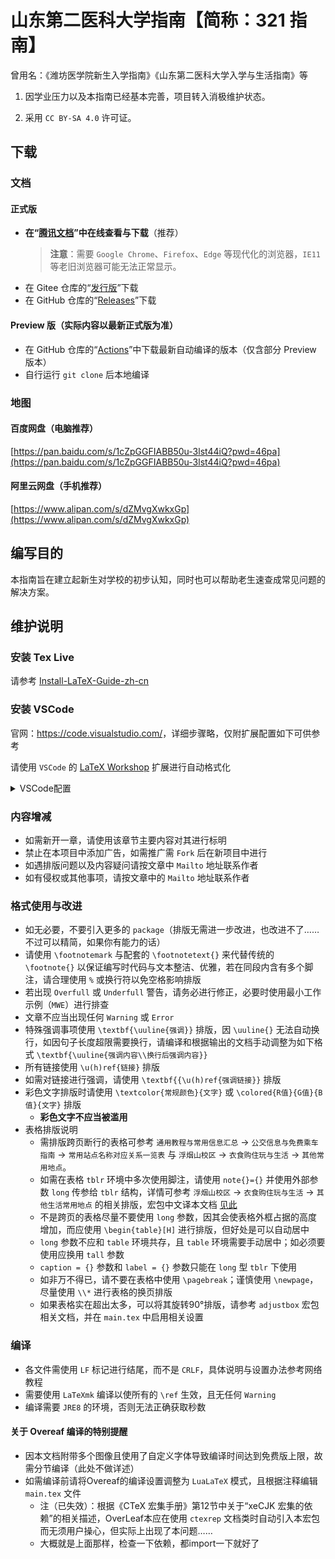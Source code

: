 # 山东第二医科大学指南【简称：321 指南】

曾用名：《潍坊医学院新生入学指南》《山东第二医科大学入学与生活指南》等

1. 因学业压力以及本指南已经基本完善，项目转入消极维护状态。

2. 采用 `CC BY-SA 4.0` 许可证。

## 下载

### 文档

#### 正式版

- **在“[腾讯文档](https://docs.qq.com/s/ETcQ-ZFSrSsh6MK9bm773q)”中在线查看与下载**（推荐）
  > **注意**：需要 `Google Chrome`、`Firefox`、`Edge` 等现代化的浏览器，`IE11` 等老旧浏览器可能无法正常显示。
- 在 Gitee 仓库的“[发行版](https://gitee.com/LinkChou/sdsmu_welcome_tex/releases/latest)”下载
- 在 GitHub 仓库的“[Releases](https://github.com/Mikachu2333/sdsmu_welcome_tex/releases/latest)”下载

#### Preview 版（实际内容以最新正式版为准）

- 在 GitHub 仓库的“[Actions](https://github.com/Mikachu2333/sdsmu_welcome_tex/actions)”中下载最新自动编译的版本（仅含部分 Preview 版本）
- 自行运行 `git clone` 后本地编译

### 地图

#### 百度网盘（电脑推荐）

[https://pan.baidu.com/s/1cZpGGFIABB50u-3lst44iQ?pwd=46pa](https://pan.baidu.com/s/1cZpGGFIABB50u-3lst44iQ?pwd=46pa)

#### 阿里云网盘（手机推荐）

[https://www.alipan.com/s/dZMvgXwkxGp](https://www.alipan.com/s/dZMvgXwkxGp)

## 编写目的

本指南旨在建立起新生对学校的初步认知，同时也可以帮助老生速查成常见问题的解决方案。

## 维护说明

### 安装 Tex Live
请参考 [Install-LaTeX-Guide-zh-cn](http://mirrors.ctan.org/info/install-latex-guide-zh-cn/install-latex-guide-zh-cn.pdf)

### 安装 VSCode
官网：<https://code.visualstudio.com/>，详细步骤略，仅附扩展配置如下可供参考

请使用 `VSCode` 的 [LaTeX Workshop](https://marketplace.visualstudio.com/items?itemName=James-Yu.latex-workshop) 扩展进行自动格式化

<details><summary>VSCode配置</summary>

  **注：** 如使用本配置文件则必须在latexmkrc文件中指定编译器
  
```json
    "latex-workshop.bibtex-fields.sort.enabled": true,
    "latex-workshop.bibtex-format.sort.enabled": true,
    "latex-workshop.intellisense.file.base": "both",
    "latex-workshop.intellisense.package.enabled": true,
    "latex-workshop.intellisense.triggers.latex": [],
    "latex-workshop.latex.autoClean.run": "onSucceeded",
    "latex-workshop.latex.build.clearLog.everyRecipeStep.enabled": false,
    "latex-workshop.latex.clean.fileTypes": [
        "*.acn",
        "*.acr",
        "*.alg",
        "*.aux",
        "*.bak*",
        "*.bbl",
        "*.blg",
        "*.fdb_latexmk",
        "*.fls",
        "*.glg",
        "*.glo",
        "*.gls",
        "*.gz",
        "*.idx",
        "*.ind",
        "*.ist",
        "*.lof",
        "*.lot",
        "*.out",
        "*.synctex.gz",
        "*.toc",
        "*.xdv"
    ],
    "latex-workshop.latex.recipe.default": "first",
    "latex-workshop.latex.recipes": [
        {
            "name": "LaTeXmk",
            "tools": [
                "latexmk"
            ]
        },
        {
            "name": "XeLaTeX",
            "tools": [
                "xelatex"
            ]
        }
    ],
    "latex-workshop.latex.tools": [
        {
            "args": [
                "-synctex=1",
                "-interaction=nonstopmode",
                "-file-line-error",
                "%DIR%/main.tex"
            ],
            "command": "xelatex",
            "name": "xelatex"
        },
        {
            "args": [
                "-synctex=1",
                "-interaction=nonstopmode",
                "-shell-escape",
                "-halt-on-error",
                "-file-line-error",
                "%DIR%/main.tex"
            ],
            "command": "latexmk",
            "name": "latexmk"
        }
    ],
    "latex-workshop.latexindent.args": [
        "-c=%DIR%/",
        "%TMPFILE%",
        "-m",
        "--GCString",
        "-l=%DIR%/latexindent.yaml"
    ],
    "latex-workshop.latexindent.path": "latexindent",
    "latex-workshop.message.error.show": false,
    "latex-workshop.message.warning.show": false,
    "latex-workshop.showContextMenu": true,
    "latex-workshop.synctex.afterBuild.enabled": true,
    "latex-workshop.texcount.autorun": "onSave",
    "latex-workshop.view.autoFocus.enabled": true,
    "latex-workshop.view.pdf.internal.synctex.keybinding": "double-click",
    "latex-workshop.view.pdf.viewer": "browser",
  ```

</details>


### 内容增减

- 如需新开一章，请使用该章节主要内容对其进行标明
- 禁止在本项目中添加广告，如需推广需 `Fork` 后在新项目中进行
- 如遇排版问题以及内容疑问请按文章中 `Mailto` 地址联系作者
- 如有侵权或其他事项，请按文章中的 `Mailto` 地址联系作者

### 格式使用与改进

- 如无必要，不要引入更多的 `package`（排版无需进一步改进，也改进不了……不过可以精简，如果你有能力的话）
- 请使用 `\footnotemark` 与配套的 `\footnotetext{}` 来代替传统的 `\footnote{}` 以保证编写时代码与文本整洁、优雅，若在同段内含有多个脚注，请合理使用 `%` 或换行符以免空格影响排版
- 若出现 `Overfull` 或 `Underfull` 警告，请务必进行修正，必要时使用最小工作示例（`MWE`）进行排查
- 文章不应当出现任何 `Warning` 或 `Error`
- 特殊强调事项使用 `\textbf{\uuline{强调}}` 排版，因 `\uuline{}` 无法自动换行，如因句子长度超限需要换行，请编译和根据输出的文档手动调整为如下格式 `\textbf{\uuline{强调内容\\换行后强调内容}}`
- 所有链接使用 `\u(h)ref{链接}` 排版
- 如需对链接进行强调，请使用 `\textbf{{\u(h)ref{强调链接}}` 排版
- 彩色文字排版时请使用 `\textcolor{常规颜色}{文字}` 或 `\colored{R值}{G值}{B值}{文字}` 排版
  - **彩色文字不应当被滥用**
- 表格排版说明
  - 需排版跨页断行的表格可参考 `通用教程与常用信息汇总` → `公交信息与免费乘车指南` → `常用站点名称对应关系一览表` 与 `浮烟山校区` → `衣食购住玩与生活` → `其他常用地点`。
  - 如需在表格 `tblr` 环境中多次使用脚注，请使用 `note{}={}` 并使用外部参数 `long` 传参给 `tblr` 结构，详情可参考 `浮烟山校区` → `衣食购住玩与生活` → `其他生活常用地点` 的相关排版，宏包中文译本文档 [见此](https://gitee.com/nwafu_nan/tabularray-doc-zh-cn)
  - 不是跨页的表格尽量不要使用 `long` 参数，因其会使表格外框占据的高度增加，而应使用 `\begin{table}[H]` 进行排版，但好处是可以自动居中
  - `long` 参数不应和 `table` 环境共存，且 `table` 环境需要手动居中；如必须要使用应换用 `tall` 参数
  - `caption = {}` 参数和 `label = {}` 参数只能在 `long` 型 `tblr` 下使用
  - 如非万不得已，请不要在表格中使用 `\pagebreak`；谨慎使用 `\newpage`，尽量使用 `\\*` 进行表格的换页排版
  - 如果表格实在超出太多，可以将其旋转90°排版，请参考 `adjustbox` 宏包相关文档，并在 `main.tex` 中启用相关设置

### 编译

- 各文件需使用 `LF` 标记进行结尾，而不是 `CRLF`，具体说明与设置办法参考网络教程
- 需要使用 `LaTeXmk` 编译以使所有的 `\ref` 生效，且无任何 `Warning`
- 编译需要 `JRE8` 的环境，否则无法正确获取秒数

#### 关于 Overeaf 编译的特别提醒
- 因本文档附带多个图像且使用了自定义字体导致编译时间达到免费版上限，故需分节编译（此处不做详述）
- 如需编译前请将Overeaf的编译设置调整为 `LuaLaTeX` 模式，且根据注释编辑 `main.tex` 文件
  - 注（已失效）：根据《CTeX 宏集手册》第12节中关于“xeCJK 宏集的依赖”的相关描述，OverLeaf本应在使用 `ctexrep` 文档类时自动引入本宏包而无须用户操心，但实际上出现了本问题……
  - 大概就是上面那样，检查一下依赖，都import一下就好了
